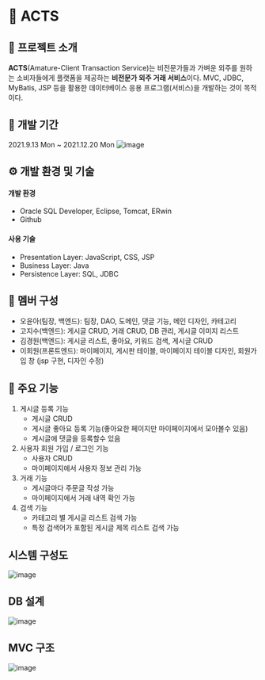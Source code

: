 # 🌱 ACTS


## 📂 프로젝트 소개

**ACTS**(Amature-Client Transaction Service)는 비전문가들과 가벼운 외주를 원하는 소비자들에게 플랫폼을 제공하는 **비전문가 외주 거래 서비스**이다. MVC, JDBC, MyBatis, JSP 등을 활용한 데이터베이스 응용 프로그램(서비스)을 개발하는 것이 목적이다.

## 📆 개발 기간
2021.9.13 Mon ~ 2021.12.20 Mon
![image](https://user-images.githubusercontent.com/70093771/213363377-c08e52fd-00cf-4ae9-8fa4-54061a887de8.png)


## ⚙️ 개발 환경 및 기술
#### 개발 환경
- Oracle SQL Developer, Eclipse, Tomcat, ERwin
- Github


#### 사용 기술
- Presentation Layer: JavaScript, CSS, JSP
- Business Layer: Java
- Persistence Layer: SQL, JDBC

## 👥 멤버 구성
- 오윤아(팀장, 백엔드): 팀장, DAO, 도메인, 댓글 기능, 메인 디자인, 카테고리
- 고지수(백엔드): 게시글 CRUD, 거래 CRUD, DB 관리, 게시글 이미지 리스트
- 김경원(백엔드): 게시글 리스트, 좋아요, 키워드 검색, 게시글 CRUD
- 이희원(프론트엔드): 마이페이지, 게시판 테이블, 마이페이지 테이블 디자인, 회원가입 창 (jsp 구현, 디자인 수정)


## 📌 주요 기능
1. 게시글 등록 기능
	- 게시글 CRUD
	- 게시글 좋아요 등록 기능(좋아요한 페이지만 마이페이지에서 모아볼수 있음)
	- 게시글에 댓글을 등록할수 있음
2. 사용자 회원 가입 / 로그인 기능
	- 사용자 CRUD 
	- 마이페이지에서 사용자 정보 관리 가능 
3. 거래 기능 
	- 게시글마다 주문글 작성 가능 
	- 마이페이지에서 거래 내역 확인 가능 
4. 검색 기능 
	- 카테고리 별 게시글 리스트 검색 가능 
	- 특정 검색어가 포함된 게시글 제목 리스트 검색 가능

## 시스템 구성도
![image](https://user-images.githubusercontent.com/70093771/213364332-02eac422-37e4-45b7-a721-b0a36d498fcd.png)

## DB 설계
![image](https://user-images.githubusercontent.com/70093771/213364430-8291513a-6ab1-4b2c-983e-e17227c50fb7.png)

## MVC 구조
![image](https://user-images.githubusercontent.com/70093771/213364912-b43d57f4-8905-4fcb-84e1-4b96d80ec66d.png)

<!--
## 구현 결과
- 로그인/로그아웃

![image](https://user-images.githubusercontent.com/70093771/213365254-695b6fab-5433-4ba5-80cc-8a52f3ca42b3.png)
---

- 회원가입, 마이페이지


![image](https://user-images.githubusercontent.com/70093771/213365403-a9e2d725-6617-40b5-9ab0-2d12e3155ece.png)
![image](https://user-images.githubusercontent.com/70093771/213365426-cea61695-2c03-4888-be39-dad72792aea8.png)
---

- 게시글 CRUD

![image](https://user-images.githubusercontent.com/70093771/213365548-89ce453e-8cf7-40d4-816c-be92445df5cc.png)
![image](https://user-images.githubusercontent.com/70093771/213365573-fbc21b1a-1a09-4045-b8df-0032580befed.png)
![image](https://user-images.githubusercontent.com/70093771/213365592-d867a99c-fcca-4869-be57-e4396ab2d76b.png)


---

- 검색
![image](https://user-images.githubusercontent.com/70093771/213365704-090480d1-2971-4c53-b9b3-57c2943c76c5.png)

-->

<!-- 
# somature
Database Programming Team 

2021.11.15~

< 해결법 Error: The import org.apache.commons cannot be resolved >
  - https://k-gline.tistory.com/3 참고

< 해결법 Error: java.lang.NullPointerException: null
	at controller.DispatcherServlet.service(DispatcherServlet.java:38)>
  <c:url ~> 사용했을 경우 상단에 <%@ taglib prefix="c" uri="http://java.sun.com/jsp/jstl/core"%> 작성했는지 확인
  
  [JSTL] session에 접근하는 다양한 방법
  https://mytory.net/archives/323

jsp에서 parameter가 안 넘어갈 때 볼 것
https://m.blog.naver.com/PostView.naver?isHttpsRedirect=true&blogId=kimsu0813&logNo=140201820687
 -->
